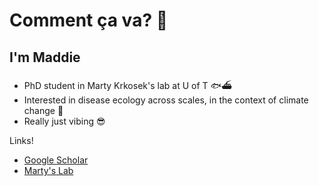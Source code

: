 # Comment ça va? 🤠
## I'm Maddie

- PhD student in Marty Krkosek's lab at U of T 🐟⛴
- Interested in disease ecology across scales, in the context of climate change 🦠
- Really just vibing 😎

Links!
- [Google Scholar](https://scholar.google.ca/citations?user=RMFvWr8AAAAJ&hl=en)
- [Marty's Lab](https://krkosek.eeb.utoronto.ca/)

